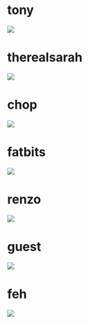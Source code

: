 # tony 
![](https://i.imgur.com/n18klnc.jpg)


# therealsarah
![](https://i.imgur.com/Dynntu4.png)


# chop
![](https://i.imgur.com/GDk7mmQ.jpg)


# fatbits
![](https://i.imgur.com/qg9NpkA.jpg)


# renzo
![](https://i.imgur.com/iwFsej9.jpg)


# guest
![](https://i.imgur.com/alkvIAb.jpg)


# feh
![](https://i.imgur.com/A0vfvuu.jpg)
